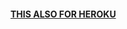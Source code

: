 

#### [THIS ALSO FOR HEROKU](https://heroku.com/deploy?template=https://github.com/wastertso/aspam) 
